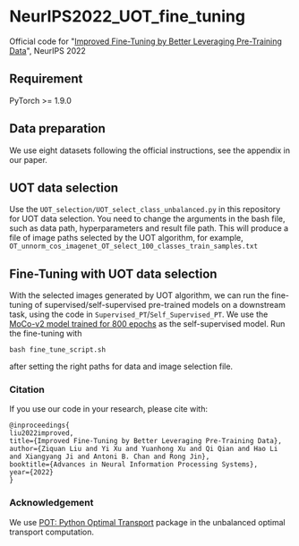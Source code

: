 # NeurIPS2022_UOT_fine_tuning
Official code for "[Improved Fine-Tuning by Better Leveraging Pre-Training Data](https://openreview.net/pdf?id=YTXIIc7cAQ)", NeurIPS 2022

## Requirement
PyTorch >= 1.9.0

## Data preparation
We use eight datasets following the official instructions, see the appendix in our paper.


## UOT data selection

Use the ```UOT_selection/UOT_select_class_unbalanced.py```
in this repository for UOT data selection. You need to change the arguments in the bash file, such as data path, hyperparameters and result file path. This will produce a file of image paths selected by the UOT algorithm, for example, ```OT_unnorm_cos_imagenet_OT_select_100_classes_train_samples.txt```

## Fine-Tuning with UOT data selection
With the selected images generated by UOT algorithm, we can run the fine-tuning of supervised/self-supervised pre-trained models on a downstream task, using the code in ```Supervised_PT```/```Self_Supervised_PT```. We use the [MoCo-v2 model trained for 800 epochs](https://dl.fbaipublicfiles.com/moco/moco_checkpoints/moco_v2_800ep/moco_v2_800ep_pretrain.pth.tar) as the self-supervised model. Run the fine-tuning with
```
bash fine_tune_script.sh
```
after setting the right paths for data and image selection file.




### Citation
If you use our code in your research, please cite with:

```
@inproceedings{
liu2022improved,
title={Improved Fine-Tuning by Better Leveraging Pre-Training Data},
author={Ziquan Liu and Yi Xu and Yuanhong Xu and Qi Qian and Hao Li and Xiangyang Ji and Antoni B. Chan and Rong Jin},
booktitle={Advances in Neural Information Processing Systems},
year={2022}
}
```

### Acknowledgement
We use [POT: Python Optimal Transport](https://pythonot.github.io/_modules/ot/unbalanced.html) package in the unbalanced optimal transport computation.
